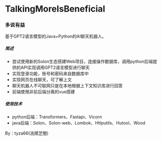 # TalkingMoreIsBeneficial
### 多说有益

基于GPT2语言模型的Java+Python的AI聊天机器人。

##### 简述

- 尝试使用新的Solon生态搭建Web项目，连接操作数据库，调用python后端提供的API实现调用GPT2语言模型进行聊天
- 实现登录功能，账号和密码来自数据库中
- 实现网页在线聊天，可了解上文
- 聊天机器人不可联网只是在本地根据上下文知识库进行回答
- 前端使用非前后端分离的vue搭建

##### 使用技术

- python后端：Transformers、Fastapi、Vicorn
- java后端：Solon、Solon-web、Lombok、Httputils、Hutool、Wood

By：tyza66(洮羱芝闇)